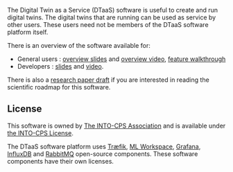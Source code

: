 The Digital Twin as a Service (DTaaS) software is useful
to create and run digital twins.
The digital twins that are running can be used as service by other users.
These users need not be members of the DTaaS software platform itself.

There is an overview of the software available for:

* General users : [overview slides](https://odin.cps.digit.au.dk/into-cps/dtaas/assets/DTaaS-short-intro.pdf)
  and [overview video](https://odin.cps.digit.au.dk/into-cps/dtaas/assets/videos/DTaaS-short-intro.mp4),
  [feature walkthrough](https://odin.cps.digit.au.dk/into-cps/dtaas/assets/videos/dtaas-v0.2.0-demo.mp4)
* Developers : [slides](https://odin.cps.digit.au.dk/into-cps/dtaas/assets/DTaaS-overview.pdf)
  and [video](https://odin.cps.digit.au.dk/into-cps/dtaas/assets/videos/DTaaS-overview.mkv).

There is also a [research paper draft](https://arxiv.org/abs/2305.07244)
if you are interested in reading the scientific roadmap for this software.

## License

This software is owned by [The INTO-CPS Association](https://into-cps.org/) and is available under [the INTO-CPS License](LICENSE.md).

The DTaaS software platform uses [Træfik](https://github.com/traefik/traefik), [ML Workspace](https://github.com/ml-tooling/ml-workspace), [Grafana](https://github.com/grafana/grafana), [InfluxDB](https://github.com/influxdata/influxdb) and [RabbitMQ](https://github.com/rabbitmq/rabbitmq-server) open-source components. These software components have their own licenses.

